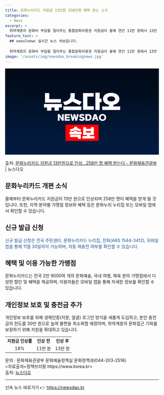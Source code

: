 ```yaml
---
title: 문화누리카드 지원금 13만원 258만명 혜택 받는 소식
categories:
  - News
excerpt: >
  취약계층의 문화비 부담을 덜어주는 통합문화이용권 지원금이 올해 연간 11만 원에서 13만 원으로 18% 인상…
feature_text: >
  ## seoulnews 실시간 뉴스 속보입니다.

  취약계층의 문화비 부담을 덜어주는 통합문화이용권 지원금이 올해 연간 11만 원에서 13만 원으로 18% 인상…
image: '/assets/img/newsdao_breakingnews.jpg'
---
```


![뉴스다오 속보](/assets/img/newsdao_breakingnews.jpg)

<p>출처: <a href="https://newsdao.kr/3089" rel="dofollow">문화누리카드 지원금 13만원으로 인상…258만 명 혜택 받는다 - 문화체육관광부</a> | 뉴스다오</p>

<h2 data-ke-size="size26">문화누리카드 개편 소식</h2>
<p data-ke-size="size16">올해부터 문화누리카드 지원금이 13만 원으로 인상되며 258만 명이 혜택을 받게 될 것입니다. 또한, 지역·분야별 가맹점 정보와 혜택 등은 문화누리 누리집 또는 모바일 앱에서 확인할 수 있습니다.</p>

<h2 data-ke-size="size26">신규 발급 신청</h2>
<p data-ke-size="size16"><span style="color: #1a5490;">신규 발급 신청은 전국 주민센터, 문화누리카드 누리집, 전화(ARS 1544-3412), 모바일 앱을 통해 11월 30일까지 가능하며, 자동 재충전 여부를 확인할 수 있습니다.</span></p>

<h2 data-ke-size="size26">혜택 및 이용 가능한 가맹점</h2>
<p data-ke-size="size16">문화누리카드는 전국 2만 9000여 개의 문화예술, 국내 여행, 체육 분야 가맹점에서 다양한 할인 및 혜택을 제공하며, 이용자들은 모바일 앱을 통해 자세한 정보를 확인할 수 있습니다.</p>

<h2 data-ke-size="size26">개인정보 보호 및 충전금 추가</h2>
<p data-ke-size="size16">개인정보 보호를 위해 생체인증(지문, 얼굴) 로그인 방식을 새롭게 도입하고, 본인 충전금의 한도를 30만 원으로 높여 불편을 최소화할 예정이며, 취약계층의 문화접근 기회를 보장하기 위해 지원을 확대하고 있습니다.</p>

<table>
  <tr>
    <td style="text-align: center; height: 17px;"><b>지원금 인상률</b></td>
    <td style="text-align: center; height: 17px;"><b>인상 전</b></td>
    <td style="text-align: center; height: 17px;"><b>인상 후</b></td>
  </tr>
  <tr>
    <td style="text-align: center; height: 17px;">18%</td>
    <td style="text-align: center; height: 17px;">11만 원</td>
    <td style="text-align: center; height: 17px;">13만 원</td>
  </tr>
</table>

<p data-ke-size="size16">문의 : 문화체육관광부 문화예술정책실 문화정책과(044-203-2516)<br>
<자료출처=정책브리핑 https://www.korea.kr><br>
출처: <a href="https://newsdao.kr/3089">뉴스다오</a></p>
<hr> 

신속 뉴스 바로가기 👉 <a href="https://newsdao.kr" rel="dofollow">https://newsdao.kr</a>



